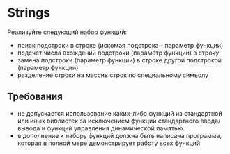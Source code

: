 # Strings

Реализуйте следующий набор функций:

- поиск подстроки в строке (искомая подстрока - параметр функции)
- подсчёт числа вхождений подстроки (параметр функции) в строку
- замена подстроки (параметр функции) в строке другой подстрокой (параметр функции)
- разделение строки на массив строк по специальному символу



## Требования

- не допускается использование каких-либо функций из стандартной или иных библиотек за исключением функций стандартного ввода/вывода и функций управления динамической памятью.
- в дополнение к набору функций должна быть написана программа, которая в полной мере демонстрирует работу всех функций